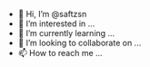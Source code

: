 - 👋 Hi, I’m @saftzsn
- 👀 I’m interested in ...
- 🌱 I’m currently learning ...
- 💞️ I’m looking to collaborate on ...
- 📫 How to reach me ...

<!---
saftzsn/saftzsn is a ✨ special ✨ repository because its `README.md` (this file) appears on your GitHub profile.
You can click the Preview link to take a look at your changes.
--->
